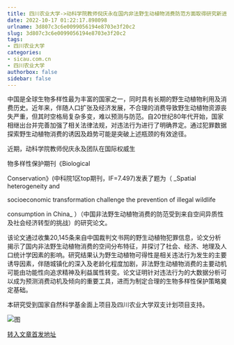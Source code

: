 ```yaml
---
title: 四川农业大学->动科学院教师倪庆永在国内非法野生动植物消费防范方面取得研究新进展 | sicau.com.cn
date: 2022-10-17 01:22:17.898098
urlname: 3d807c3c6e0099056194e8703e3f20c2
slug: 3d807c3c6e0099056194e8703e3f20c2
tags: 
- 四川农业大学
categories:
- sicau.com.cn
- 四川农业大学
authorbox: false
sidebar: false
---
```

中国是全球生物多样性最为丰富的国家之一，同时具有长期的野生动植物利用及消费历史。近年来，伴随人口扩张及经济发展，不合理的消费导致野生动植物资源丧失严重，但其时空格局复杂多变，难以预测与防范。自20世纪80年代开始，国家相继出台并完善加强了相关法律法规，对违法行为进行了明确界定。通过犯罪数据探索野生动植物消费的诱因及趋势可能是突破上述瓶颈的有效途径。  

近期，动科学院教师倪庆永及团队在国际权威生
<!--more-->
物多样性保护期刊《Biological

Conservation》(中科院1区top期刊，IF=7.497)发表了题为（ _Spatial heterogeneity and

socioeconomic transformation challenge the prevention of illegal wildlife

consumption in China_ ）（中国非法野生动植物消费的防范受到来自空间异质性及社会经济转型的挑战）的研究论文。

该论文通过收集20,145条来自中国裁判文书网的野生动植物犯罪信息，论文分析揭示了国内非法野生动植物消费的空间分布特征，并探讨了社会、经济、地理及人口统计学因素的影响。研究结果认为野生动植物可得性是相关违法行为发生的主要诱导因素，伴随城镇化的深入及老龄化程度加剧，非法野生动植物消费的主要动机可能由功能性向追求精神及利益属性转变。论文证明针对违法行为的大数据分析可以成为预测消费动机及倾向的重要工具，进而为制定合理的生物多样性保护策略奠定基础。

本研究受到国家自然科学基金面上项目及四川农业大学双支计划项目支持。

![图](https://news.sicau.edu.cn/__local/5/90/DB/5296B28DBF417C9D7ED20F9A118_FA07928A_102F0.png)

[转入文章首发地址](https://news.sicau.edu.cn/info/1078/69817.htm)